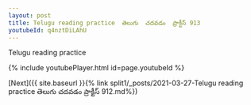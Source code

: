 ```yaml
---
layout: post
title: Telugu reading practice  తెలుగు  చదవడం  ప్రాక్టీస్ 913
youtubeId: q4nztDiLAhU
---
```

 
 
Telugu reading practice
 
 
 
 
 


{% include youtubePlayer.html id=page.youtubeId %}
 
[Next]({{ site.baseurl }}{% link  split1/_posts/2021-03-27-Telugu reading practice  తెలుగు  చదవడం  ప్రాక్టీస్ 912.md%})
 
